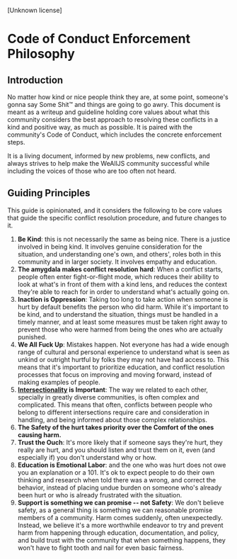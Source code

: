 [Unknown license]

# Code of Conduct Enforcement Philosophy

## Introduction

No matter how kind or nice people think they are, at some point, someone's gonna say Some Shit:tm: and things are going to go awry. This document is meant as a writeup and guideline holding core values about what this community considers the best approach to resolving these conflicts in a kind and positive way, as much as possible. It is paired with the community's Code of Conduct, which includes the concrete enforcement steps.

It is a living document, informed by new problems, new conflicts, and always strives to help make the WeAllJS community successful while including the voices of those who are too often not heard.

## Guiding Principles

This guide is opinionated, and it considers the following to be core values that guide the specific conflict resolution procedure, and future changes to it.

1. **Be Kind**: this is not necessarily the same as being nice. There is a justice involved in being kind. It involves genuine consideration for the situation, and understanding one's own, and others', roles both in this community and in larger society. It involves empathy and education.
2. **The amygdala makes conflict resolution hard**: When a conflict starts, people often enter fight-or-flight mode, which reduces their ability to look at what's in front of them with a kind lens, and reduces the context they're able to reach for in order to understand what's actually going on.
3. **Inaction is Oppression**: Taking too long to take action when someone is hurt by default benefits the person who did harm. While it's important to be kind, and to understand the situation, things must be handled in a timely manner, and at least some measures must be taken right away to prevent those who were harmed from being the ones who are actually punished.
4. **We All Fuck Up**: Mistakes happen. Not everyone has had a wide enough range of cultural and personal experience to understand what is seen as unkind or outright hurtful by folks they may not have had access to. This means that it's important to prioritize education, and conflict resolution processes that focus on improving and moving forward, instead of making examples of people.
5. **[Intersectionality](https://en.wikipedia.org/wiki/Intersectionality) is Important**: The way we related to each other, specially in greatly diverse communities, is often complex and complicated. This means that often, conflicts between people who belong to different intersections require care and consideration in handling, and being informed about those complex relationships.
6. **The Safety of the hurt takes priority over the Comfort of the ones causing harm.**
7. **Trust the Ouch**: It's more likely that if someone says they're hurt, they really are hurt, and you should listen and trust them on it, even (and especially if) you don't understand why or how.
8. **Education is Emotional Labor**: and the one who was hurt does not owe you an explanation or a 101. It's ok to expect people to do their own thinking and research when told there was a wrong, and correct the behavior, instead of placing undue burden on someone who's already been hurt or who is already frustrated with the situation.
9. **Support is something we can promise -- not Safety**: We don't believe safety, as a general thing is something we can reasonable promise members of a community. Harm comes suddenly, often unexpectedly. Instead, we believe it's a more worthwhile endeavor to try and prevent harm from happening through education, documentation, and policy, and build trust with the community that when something happens, they won't have to fight tooth and nail for even basic fairness.
